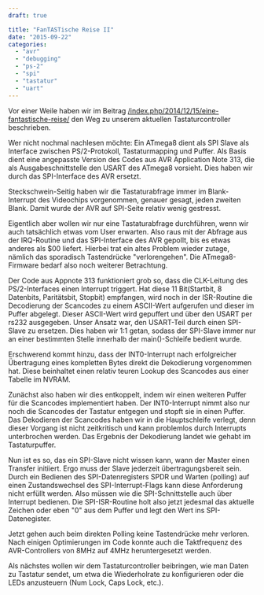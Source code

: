 ```yaml
---
draft: true

title: "FanTASTische Reise II"
date: "2015-09-22"
categories: 
  - "avr"
  - "debugging"
  - "ps-2"
  - "spi"
  - "tastatur"
  - "uart"
---
```


Vor einer Weile haben wir im Beitrag [/index.php/2014/12/15/eine-fantastische-reise/](/index.php/2014/12/15/eine-fantastische-reise/) den Weg zu unserem aktuellen Tastaturcontroller beschrieben.

Wer nicht nochmal nachlesen möchte: Ein ATmega8 dient als SPI Slave als Interface zwischen PS/2-Protokoll, Tastaturmapping und Puffer. Als Basis dient eine angepasste Version des Codes aus AVR Application Note 313, die als Ausgabeschnittstelle den USART des ATmega8 vorsieht. Dies haben wir durch das SPI-Interface des AVR ersetzt.

Steckschwein-Seitig haben wir die Tastaturabfrage immer im Blank-Interrupt des Videochips vorgenommen, genauer gesagt, jeden zweiten Blank. Damit wurde der AVR auf SPI-Seite relativ wenig gestresst.

Eigentlich aber wollen wir nur eine Tastaturabfrage durchführen, wenn wir auch tatsächlich etwas vom User erwarten. Also raus mit der Abfrage aus der IRQ-Routine und das SPI-Interface des AVR gepollt, bis es etwas anderes als $00 liefert. Hierbei trat ein altes Problem wieder zutage, nämlich das sporadisch Tastendrücke "verlorengehen". Die ATmega8-Firmware bedarf also noch weiterer Betrachtung.

Der Code aus Appnote 313 funktioniert grob so, dass die CLK-Leitung des PS/2-Interfaces einen Interrupt triggert. Hat diese 11 Bit(Startbit, 8 Datenbits, Paritätsbit, Stopbit) empfangen, wird noch in der ISR-Routine die Decodierung der Scancodes zu einem ASCII-Wert aufgerufen und dieser im Puffer abgelegt. Dieser ASCII-Wert wird gepuffert und über den USART per rs232 ausgegeben. Unser Ansatz war, den USART-Teil durch einen SPI-Slave zu ersetzen. Dies haben wir 1:1 getan, sodass der SPI-Slave immer nur an einer bestimmten Stelle innerhalb der main()-Schleife bedient wurde.

Erschwerend kommt hinzu, dass der INT0-Interrupt nach erfolgreicher Übertragung eines kompletten Bytes direkt die Dekodierung vorgenommen hat. Diese beinhaltet einen relativ teuren Lookup des Scancodes aus einer Tabelle im NVRAM.

Zunächst also haben wir dies entkoppelt, indem wir einen weiteren Puffer für die Scancodes implementiert haben. Der INT0-Interrupt nimmt also nur noch die Scancodes der Tastatur entgegen und stopft sie in einen Puffer. Das Dekodieren der Scancodes haben wir in die Hauptschleife verlegt, denn dieser Vorgang ist nicht zeitkritisch und kann problemlos durch Interrupts unterbrochen werden. Das Ergebnis der Dekodierung landet wie gehabt im Tastaturpuffer.

Nun ist es so, das ein SPI-Slave nicht wissen kann, wann der Master einen Transfer initiiert. Ergo muss der Slave jederzeit übertragungsbereit sein. Durch ein Bedienen des SPI-Datenregisters SPDR und Warten (polling) auf einen Zustandswechsel des SPI-Interrupt-Flags kann diese Anforderung nicht erfüllt werden. Also müssen wie die SPI-Schnittstelle auch über Interrupt bedienen. Die SPI-ISR-Routine holt also jetzt jedesmal das aktuelle Zeichen oder eben "0" aus dem Puffer und legt den Wert ins SPI-Datenegister.

Jetzt gehen auch beim direkten Polling keine Tastendrücke mehr verloren. Nach einigen Optimierungen im Code konnte auch die Taktfrequenz des AVR-Controllers von 8MHz auf 4MHz heruntergesetzt werden.

Als nächstes wollen wir dem Tastaturcontroller beibringen, wie man Daten zu Tastatur sendet, um etwa die Wiederholrate zu konfigurieren oder die LEDs anzusteuern (Num Lock, Caps Lock, etc.).
